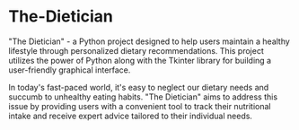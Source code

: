 # The-Dietician
"The Dietician" - a Python project designed to help users maintain a healthy lifestyle through personalized dietary recommendations. This project utilizes the power of Python along with the Tkinter library for building a user-friendly graphical interface.

In today's fast-paced world, it's easy to neglect our dietary needs and succumb to unhealthy eating habits. "The Dietician" aims to address this issue by providing users with a convenient tool to track their nutritional intake and receive expert advice tailored to their individual needs.
